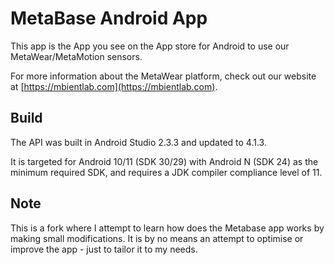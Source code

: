 # MetaBase Android App #

This app is the App you see on the App store for Android to use our MetaWear/MetaMotion sensors.

For more information about the MetaWear platform, check out our website at [https://mbientlab.com](https://mbientlab.com).

## Build ##
The API was built in Android Studio 2.3.3 and updated to 4.1.3. 

It is targeted for Android 10/11 (SDK 30/29) with Android N (SDK 24) as the minimum required SDK, and requires a JDK compiler compliance level of 11.

## Note ##
This is a fork where I attempt to learn how does the Metabase app works by making small modifications.
It is by no means an attempt to optimise or improve the app - just to tailor it to my needs.